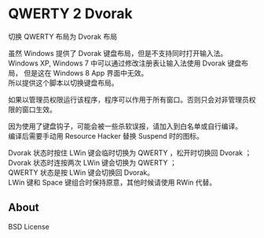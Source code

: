 # QWERTY 2 Dvorak #

切换 QWERTY 布局为 Dvorak 布局

虽然 Windows 提供了 Dvorak 键盘布局，但是不支持同时打开输入法。<br />
Windows XP, Windows 7 中可以通过修改注册表让输入法使用 Dvorak 键盘布局，
但是这在 Windows 8 App 界面中无效。<br />
所以提供这个脚本以切换键盘布局。

如果以管理员权限运行该程序，程序可以作用于所有窗口。否则只会对非管理员权限的窗口生效。

因为使用了键盘钩子，可能会被一些杀软误报，请加入到白名单或自行编译。<br />
编译后需要手动用 Resource Hacker 替换 Suspend 时的图标。

Dvorak 状态时按住 LWin 键会临时切换为 QWERTY ，松开时切换回 Dvorak ；<br />
Dvorak 状态时连按两次 LWin 键会切换为 QWERTY ；<br />
QWERTY 状态是按 LWin 键会切换回 Dvorak。<br />
LWin 键和 Space 键组合时保持原意，其他时候请使用 RWin 代替。

## About ##

BSD License

